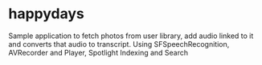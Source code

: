 # happydays
Sample application to fetch photos from user library, add audio linked to it and converts that audio to transcript.
Using SFSpeechRecognition, AVRecorder and Player, Spotlight Indexing and Search
